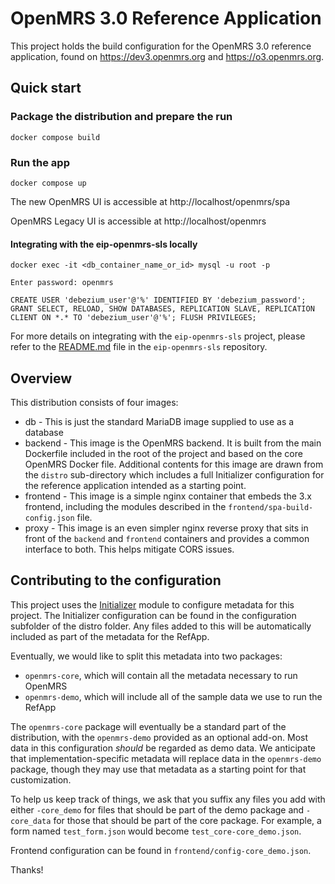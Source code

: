 # OpenMRS 3.0 Reference Application

This project holds the build configuration for the OpenMRS 3.0 reference application, found on
https://dev3.openmrs.org and https://o3.openmrs.org.

## Quick start

### Package the distribution and prepare the run

```
docker compose build
```

### Run the app

```
docker compose up
```

The new OpenMRS UI is accessible at http://localhost/openmrs/spa

OpenMRS Legacy UI is accessible at http://localhost/openmrs

#### Integrating with the eip-openmrs-sls locally

```
docker exec -it <db_container_name_or_id> mysql -u root -p
```

```
Enter password: openmrs
```

```
CREATE USER 'debezium_user'@'%' IDENTIFIED BY 'debezium_password'; GRANT SELECT, RELOAD, SHOW DATABASES, REPLICATION SLAVE, REPLICATION CLIENT ON *.* TO 'debezium_user'@'%'; FLUSH PRIVILEGES;
```

For more details on integrating with the `eip-openmrs-sls` project, please refer to the [README.md](https://github.com/SHIFT-Task-Force/eip-openmrs-sls/README.md) file in the `eip-openmrs-sls` repository.

## Overview

This distribution consists of four images:

- db - This is just the standard MariaDB image supplied to use as a database
- backend - This image is the OpenMRS backend. It is built from the main Dockerfile included in the root of the project and
  based on the core OpenMRS Docker file. Additional contents for this image are drawn from the `distro` sub-directory which
  includes a full Initializer configuration for the reference application intended as a starting point.
- frontend - This image is a simple nginx container that embeds the 3.x frontend, including the modules described in the
  `frontend/spa-build-config.json` file.
- proxy - This image is an even simpler nginx reverse proxy that sits in front of the `backend` and `frontend` containers
  and provides a common interface to both. This helps mitigate CORS issues.

## Contributing to the configuration

This project uses the [Initializer](https://github.com/mekomsolutions/openmrs-module-initializer) module
to configure metadata for this project. The Initializer configuration can be found in the configuration
subfolder of the distro folder. Any files added to this will be automatically included as part of the
metadata for the RefApp.

Eventually, we would like to split this metadata into two packages:

- `openmrs-core`, which will contain all the metadata necessary to run OpenMRS
- `openmrs-demo`, which will include all of the sample data we use to run the RefApp

The `openmrs-core` package will eventually be a standard part of the distribution, with the `openmrs-demo`
provided as an optional add-on. Most data in this configuration _should_ be regarded as demo data. We
anticipate that implementation-specific metadata will replace data in the `openmrs-demo` package,
though they may use that metadata as a starting point for that customization.

To help us keep track of things, we ask that you suffix any files you add with either
`-core_demo` for files that should be part of the demo package and `-core_data` for
those that should be part of the core package. For example, a form named `test_form.json` would become
`test_core-core_demo.json`.

Frontend configuration can be found in `frontend/config-core_demo.json`.

Thanks!
